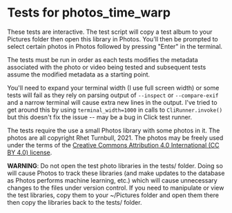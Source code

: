 # Tests for photos_time_warp

These tests are interactive.  The test script will copy a test album to your Pictures folder then open this library in Photos. You'll then be prompted to select certain photos in Photos followed by pressing "Enter" in the terminal.

The tests must be run in order as each tests modifies the metadata associated with the photo or video being tested and subsequent tests assume the modified metadata as a starting point.

You'll need to expand your terminal width (I use full screen width) or some tests will fail as they rely on parsing output of `--inspect` or `--compare-exif` and a narrow terminal will cause extra new lines in the output.  I've tried to get around this by using `terminal_width=1000` in calls to `CliRunner.invoke()` but this doesn't fix the issue -- may be a bug in Click test runner.

The tests require the use a small Photos library with some photos in it. The photos are all copyright Rhet Turnbull, 2021.  The photos may be freely used under the terms of the [Creative Commons Attribution 4.0 International (CC BY 4.0) license](https://creativecommons.org/licenses/by/4.0/).

**WARNING**: Do not open the test photo libraries in the tests/ folder.  Doing so will cause Photos to track these libraries (and make updates to the database as Photos performs machine learning, etc.) which will cause unnecessary changes to the files under version control.  If you need to manipulate or view the test libraries, copy them to your ~/Pictures folder and open them there then copy the libraries back to the tests/ folder.